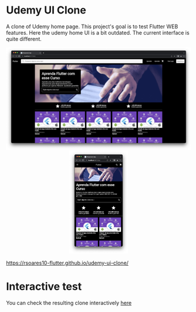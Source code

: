 <!-- description section-->

# Udemy UI Clone

<p> A clone of Udemy home page. This project's goal is to test Flutter WEB features. Here the udemy home UI is a bit outdated. The current interface is quite different.</p>

<p float="left" align="center">
    <img height="280" src="readme-images/full-screen.png">
    <img height="280" src="readme-images/small-screen.png">
</p>

https://rsoares10-flutter.github.io/udemy-ui-clone/

<!--Page gh-pages deploy link section-->

# Interactive test

<p> You can check the resulting clone interactively <a href="https://rsoares10-flutter.github.io/udemy-ui-clone/">here</a></p>
